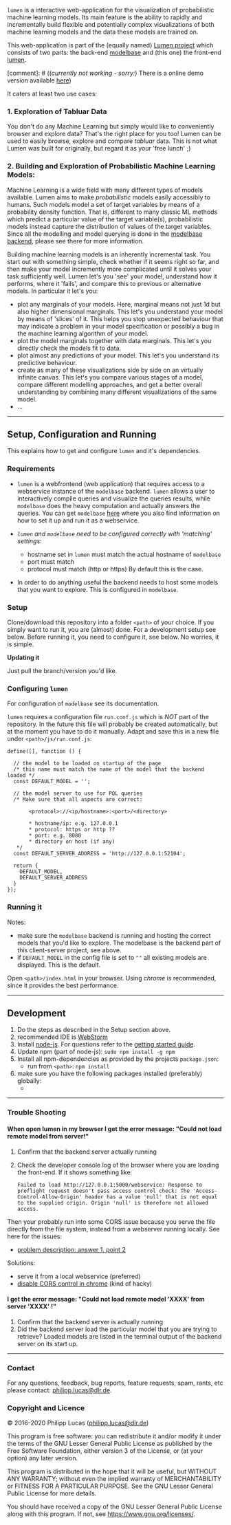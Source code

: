 `lumen` is a interactive web-application for the visualization of probabilistic machine learning models. Its main feature is the ability to rapidly and incrementally build flexible and potentially complex visualizations of both machine learning models and the data these models are trained on.

This web-application is part of the (equally named) [Lumen project](https://github.com/lumen-org/) which consists of two parts: the back-end [modelbase](https://github.com/lumen-org/modelbase) and (this one) the front-end [lumen](https://github.com/lumen-org/lumen).

[comment]: # ((*currently not working - sorry:*) There is a online demo version available [here](http://lumen.inf-i2.uni-jena.de/))

It caters at least two use cases:

### 1. Exploration of Tabluar Data
You don't do any Machine Learning but simply would like to conveniently browser and explore data? That's the right place for you too!  Lumen can be used to easily browse, explore and compare *tabluar* data. This is not what Lumen was built for originally, but regard it as your 'free lunch' ;)

### 2. Building and Exploration of Probabilistic Machine Learning Models: 
Machine Learning is a wide field with many different types of models available. Lumen aims to make *probabilistic* models easily accessibly to humans. Such models model a set of target variables by means of a probability density function. That is, different to many classic ML methods which predict a particular value of the target variable(s), probabilistic models instead capture the distribution of values of the target variables. Since all the modelling and model querying is done in the [modelbase backend](https://github.com/lumen-org/modelbase), please see there for more information.

Building machine learning models is an inherently incremental task. You start out with something simple, check whether if it seems right so far, and then make your model incremently more complicated until it solves your task sufficiently well. Lumen let's you 'see' your model, understand how it performs, where it 'fails', and compare this to previous or alternative models. In particular it let's you:

 * plot any marginals of your models. Here, marginal means not just 1d but also higher dimensional marginals.  This let's you understand your model by means of 'slices' of it. This helps you stop unexpected behaviour that may indicate a problem in your model specification or possibly a bug in the machine learning algorithm of your model.
 * plot the model marginals together with data marginals. This let's you directly check the models fit to data.
 * plot almost any predictions of your model. This let's you understand its predictive behaviour.
 * create as many of these visualizations side by side on an virtually infinite canvas. This let's you compare various stages of a model, compare different modelling approaches, and get a better overall understanding by combining many different visualizations of the same model.
 * ... 

---

## Setup, Configuration and Running 

This explains how to get and configure `lumen` and it's dependencies.

### Requirements

* `lumen` is a webfrontend (web application) that requires access to a webservice instance of the `modelbase` backend. `lumen` allows a user to interactively compile queries and visualize the queries results, while `modelbase` does the heavy computation and actually answers the queries. You can get `modelbase` [here](https://github.com/lumen-org/modelbase) where you also find information on how to set it up and run it as a webservice.

* *`lumen` and `modelbase` need to be configured correctly with 'matching' settings*:
  * hostname set in `lumen` must match the actual hostname of `modelbase` 
  * port must match
  * protocol must match (http or https)
By default this is the case.

* In order to do anything useful the backend needs to host some models that you want to explore. This is configured in `modelbase`.

### Setup

Clone/download this repository into a folder `<path>` of your choice.
If you simply want to run it, you are (almost) done. For a development setup see below.
Before running it, you need to configure it, see below. No worries, it is simple.

**Updating it** 

Just pull the branch/version you'd like.

### Configuring `lumen`

For configuration of `modelbase` see its documentation.

`lumen` requires a configuration file `run.conf.js` which is *NOT* part of the repository. In the future this file will probably be created automatically, but at the moment you have to do it manually. Adapt and save this in a new file under `<path>/js/run.conf.js`:
  
    define([], function () {
    
      // the model to be loaded on startup of the page
      /* this name must match the name of the model that the backend loaded */
      const DEFAULT_MODEL = '';
    
      // the model server to use for PQL queries
      /* Make sure that all aspects are correct:
  
           <protocol>://<ip/hostname>:<port>/<directory>
      
           * hostname/ip: e.g. 127.0.0.1
           * protocol: https or http ??
           * port: e.g. 8080
           * directory on host (if any)
       */  
      const DEFAULT_SERVER_ADDRESS = 'http://127.0.0.1:52104';
    
      return {
        DEFAULT_MODEL,
        DEFAULT_SERVER_ADDRESS
      }
    });

### Running it
Notes:
 * make sure the `modelbase` backend is running and hosting the correct models that you'd like to explore. The modelbase is the backend part of this client-server project, see above.
 * if `DEFAULT_MODEL` in the config file is set to `""` all existing models are displayed. This is the default.
 
Open `<path>/index.html` in your browser. 
Using *chrome* is recommended, since it provides the best performance. 

---

## Development

1. Do the steps as described in the Setup section above.
2. recommended IDE is [WebStorm](https://www.jetbrains.com/webstorm/download/)
3. Install [node-js](https://nodejs.org/en/download/). For questions refer to the [getting started guide](https://docs.npmjs.com/getting-started/what-is-npm).
4. Update npm (part of node-js): `sudo npm install -g npm`
5. Install all npm-dependencies as provided by the projects `package.json`:
    * run from `<path>`: `npm install`
6. make sure you have the following packages installed (preferably) globally:
    * <none>

---

### Trouble Shooting ###

#### When open lumen in my browser I get the error message: "Could not load remote model from server!" ####
 
 1. Confirm that the backend server actually running
 2. Check the developer console log of the browser where you are loading the front-end. If it shows something like:
 
     ```Failed to load http://127.0.0.1:5000/webservice: Response to preflight request doesn't pass access control check: The 'Access-Control-Allow-Origin' header has a value 'null' that is not equal to the supplied origin. Origin 'null' is therefore not allowed access.```
 
 Then your probably run into some CORS issue because you serve the file directly from the file system, instead from a webserver running locally. See here for the issues:
   * [problem description: answer 1, point 2 ](https://stackoverflow.com/questions/3595515/xmlhttprequest-error-origin-null-is-not-allowed-by-access-control-allow-origin)
 
 Solutions:
   * serve it from a local webservice (preferred)
   * [disable CORS control in chrome](https://stackoverflow.com/questions/3102819/disable-same-origin-policy-in-chrome) (kind of hacky)
 

#### I get the error message: "Could not load remote model 'XXXX' from server 'XXXX' !" ####
  1. Confirm that the backend server is actually running
  2. Did the backend server load the particular model that you are trying to retrieve? Loaded models are listed in the terminal output of the backend server on its start up.

---

### Contact ###

For any questions, feedback, bug reports, feature requests, spam, rants, etc please contact: [philipp.lucas@dlr.de](philipp.lucas@dlr.de).

### Copyright and Licence ###

© 2016-2020 Philipp Lucas (philipp.lucas@dlr.de)

This program is free software: you can redistribute it and/or modify
it under the terms of the GNU Lesser General Public License as published by
the Free Software Foundation, either version 3 of the License, or
(at your option) any later version.

This program is distributed in the hope that it will be useful,
but WITHOUT ANY WARRANTY; without even the implied warranty of
MERCHANTABILITY or FITNESS FOR A PARTICULAR PURPOSE. See the
GNU Lesser General Public License for more details.

You should have received a copy of the GNU Lesser General Public License
along with this program.  If not, see <https://www.gnu.org/licenses/>.
